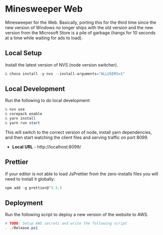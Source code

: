 # Minesweeper Web

Minesweeper for the Web.
Basically, porting this for the third time since the new version of Windows
no longer ships with the old version and the new version from the Microsoft
Store is a pile of garbage (hangs for 10 seconds at a time while waiting for
ads to load).

## Local Setup

Install the latest version of NVS (node version switcher).

```PowerShell
& choco install -y nvs --install-arguments="ALLUSERS=1"
```

## Local Development

Run the following to do local development:

```PowerShell
& nvs use
& corepack enable
& yarn install
& yarn run start
```

This will switch to the correct version of node, install yarn dependencies,
and then start watching the client files and serving traffic on port 8099.

- **Local URL** - http://localhost:8099/

## Prettier

If your editor is not able to load JsPrettier from the zero-installs files
you will need to install it globally:

```PowerShell
npm add -g prettier@^3.3.3
```

## Deployment

Run the following script to deploy a new version of the website to AWS.

```PowerShell
# TODO: Setup AWS secrets and write the following script
. ./Release.ps1
```
